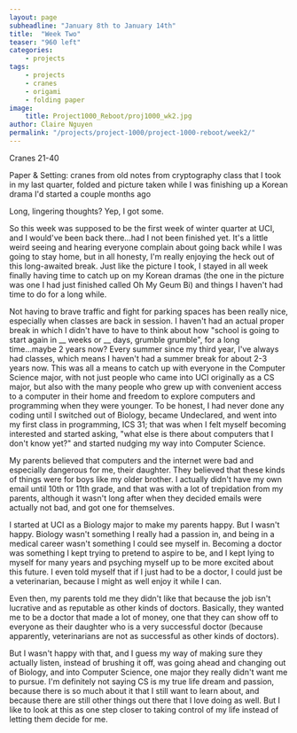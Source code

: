 ```yaml
---
layout: page
subheadline: "January 8th to January 14th"
title:  "Week Two"
teaser: "960 left"
categories:
    - projects
tags:
    - projects
    - cranes
    - origami
    - folding paper
image:
    title: Project1000_Reboot/proj1000_wk2.jpg
author: Claire Nguyen
permalink: "/projects/project-1000/project-1000-reboot/week2/"
---
```

Cranes 21-40

Paper & Setting: cranes from old notes from cryptography class that I took in my last quarter, folded and picture taken while I was finishing up a Korean drama I'd started a couple months ago

Long, lingering thoughts? Yep, I got some.

So this week was supposed to be the first week of winter quarter at UCI, and I would've been back there...had I not been finished yet. It's a little weird seeing and hearing everyone complain about going back while I was going to stay home, but in all honesty, I'm really enjoying the heck out of this long-awaited break. Just like the picture I took, I stayed in all week finally having time to catch up on my Korean dramas (the one in the picture was one I had just finished called Oh My Geum Bi) and things I haven't had time to do for a long while.

Not having to brave traffic and fight for parking spaces has been really nice, especially when classes are back in session. I haven't had an actual proper break in which I didn't have to have to think about how "school is going to start again in __ weeks or __ days, grumble grumble", for a long time...maybe 2 years now? Every summer since my third year, I've always had classes, which means I haven't had a summer break for about 2-3 years now. This was all a means to catch up with everyone in the Computer Science major, with not just people who came into UCI originally as a CS major, but also with the many people who grew up with convenient access to a computer in their home and freedom to explore computers and programming when they were younger. To be honest, I had never done any coding until I switched out of Biology, became Undeclared, and went into my first class in programming, ICS 31; that was when I felt myself becoming interested and started asking, "what else is there about computers that I don't know yet?" and started nudging my way into Computer Science.

My parents believed that computers and the internet were bad and especially dangerous for me, their daughter. They believed that these kinds of things were for boys like my older brother. I actually didn't have my own email until 10th or 11th grade, and that was with a lot of trepidation from my parents, although it wasn't long after when they decided emails were actually not bad, and got one for themselves.

I started at UCI as a Biology major to make my parents happy. But I wasn't happy. Biology wasn't something I really had a passion in, and being in a medical career wasn't something I could see myself in. Becoming a doctor was something I kept trying to pretend to aspire to be, and I kept lying to myself for many years and psyching myself up to be more excited about this future. I even told myself that if I just had to be a doctor, I could just be a veterinarian, because I might as well enjoy it while I can.

Even then, my parents told me they didn't like that because the job isn't lucrative and as reputable as other kinds of doctors. Basically, they wanted me to be a doctor that made a lot of money, one that they can show off to everyone as their daughter who is a very successful doctor (because apparently, veterinarians are not as successful as other kinds of doctors).

But I wasn't happy with that, and I guess my way of making sure they actually listen, instead of brushing it off, was going ahead and changing out of Biology, and into Computer Science, one major they really didn't want me to pursue. I'm definitely not saying CS is my true life dream and passion, because there is so much about it that I still want to learn about, and because there are still other things out there that I love doing as well. But I like to look at this as one step closer to taking control of my life instead of letting them decide for me.
